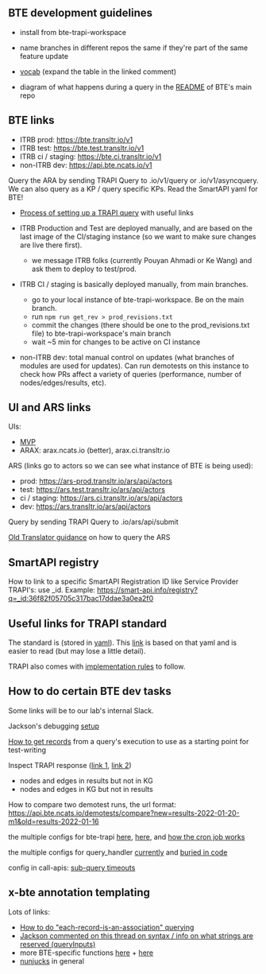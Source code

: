 ## BTE development guidelines

* install from bte-trapi-workspace 
* name branches in different repos the same if they're part of the same feature update

* [vocab](https://github.com/biothings/BioThings_Explorer_TRAPI/issues/379#issuecomment-1068057622) (expand the table in the linked comment) 
* diagram of what happens during a query in the [README](https://github.com/biothings/BioThings_Explorer_TRAPI#trapi-api-implementation) of BTE's main repo

## BTE links

* ITRB prod: https://bte.transltr.io/v1
* ITRB test: https://bte.test.transltr.io/v1
* ITRB ci / staging: https://bte.ci.transltr.io/v1
* non-ITRB dev: https://api.bte.ncats.io/v1

Query the ARA by sending TRAPI Query to .io/v1/query or .io/v1/asyncquery. We can also query as a KP / query specific KPs. Read the SmartAPI yaml for BTE!
* [Process of setting up a TRAPI query](https://suwulab.slack.com/archives/CC218TEKC/p1644352727203369) with useful links 


* ITRB Production and Test are deployed manually, and are based on the last image of the CI/staging instance (so we want to make sure changes are live there first). 
    * we message ITRB folks (currently Pouyan Ahmadi or Ke Wang) and ask them to deploy to test/prod. 
* ITRB CI / staging is basically deployed manually, from main branches. 
    * go to your local instance of bte-trapi-workspace. Be on the main branch. 
    * run `npm run get_rev > prod_revisions.txt`
    * commit the changes (there should be one to the prod_revisions.txt file) to bte-trapi-workspace's main branch
    * wait ~5 min for changes to be active on CI instance
* non-ITRB dev: total manual control on updates (what branches of modules are used for updates). Can run demotests on this instance to check how PRs affect a variety of queries (performance, number of nodes/edges/results, etc). 

## UI and ARS links

UIs: 
* [MVP](http://transltr-bma-ui-dev.ncats.io)
* ARAX: arax.ncats.io (better), arax.ci.transltr.io

ARS (links go to actors so we can see what instance of BTE is being used):
* prod: https://ars-prod.transltr.io/ars/api/actors
* test: https://ars.test.transltr.io/ars/api/actors
* ci / staging: https://ars.ci.transltr.io/ars/api/actors
* dev: https://ars.transltr.io/ars/api/actors

Query by sending TRAPI Query to .io/ars/api/submit

[Old Translator guidance](https://docs.google.com/document/d/1_a4gE_lY-2oZTrdFMtaZ_pxqNgd-x_1ZYI7hRGfFjng/edit) on how to query the ARS

## SmartAPI registry

How to link to a specific SmartAPI Registration ID like Service Provider TRAPI's: use _id. Example: https://smart-api.info/registry?q=_id:36f82f05705c317bac17ddae3a0ea2f0 


## Useful links for TRAPI standard

The standard is (stored in [yaml](https://github.com/NCATSTranslator/ReasonerAPI/blob/master/TranslatorReasonerAPI.yaml)). This [link](https://github.com/NCATSTranslator/ReasonerAPI/blob/master/TranslatorReasonerAPI.yaml) is based on that yaml and is easier to read (but may lose a little detail).

TRAPI also comes with [implementation rules](https://github.com/NCATSTranslator/ReasonerAPI/blob/master/ImplementationRules.md) to follow. 


## How to do certain BTE dev tasks

Some links will be to our lab's internal Slack. 


Jackson's debugging [setup](https://suwulab.slack.com/archives/CC218TEKC/p1643226763127100)

[How to get records](https://suwulab.slack.com/archives/CC218TEKC/p1652302859447909) from a query's execution to use as a starting point for test-writing

Inspect TRAPI response ([link 1](https://github.com/biothings/BioThings_Explorer_TRAPI/issues/409#issuecomment-1041955701), [link 2](https://suwulab.slack.com/archives/CC218TEKC/p1644266456332279))
* nodes and edges in results but not in KG
* nodes and edges in KG but not in results

How to compare two demotest runs, the url format: https://api.bte.ncats.io/demotests/compare?new=results-2022-01-20-m1&old=results-2022-01-16 

the multiple configs for bte-trapi [here](https://github.com/biothings/BioThings_Explorer_TRAPI/tree/main/src/config), [here](https://github.com/biothings/BioThings_Explorer_TRAPI/blob/main/src/routes/v1/config.js), and [how the cron job works](https://github.com/biothings/BioThings_Explorer_TRAPI/blob/main/src/controllers/cron/update_local_smartapi.js)

the multiple configs for query_handler [currently](https://github.com/biothings/bte_trapi_query_graph_handler/blob/main/src/config.js) and [buried in code](https://github.com/biothings/BioThings_Explorer_TRAPI/issues/419#issuecomment-1063368241)

config in call-apis: [sub-query timeouts](https://github.com/biothings/call-apis.js/pull/53)

## x-bte annotation templating

Lots of links:
* [How to do "each-record-is-an-association" querying](https://suwulab.slack.com/archives/CC218TEKC/p1632532158233300?thread_ts=1632351568.187000&cid=CC218TEKC)
* [Jackson commented on this thread on syntax / info on what strings are reserved (queryInputs)](https://suwulab.slack.com/archives/CC218TEKC/p1631736378030300?thread_ts=1631051543.343300&cid=CC218TEKC)
* more BTE-specific functions [here](https://github.com/biothings/call-apis.js/pull/31) + [here](https://github.com/biothings/call-apis.js/pull/30)
* [nunjucks](https://mozilla.github.io/nunjucks/templating.html) in general
